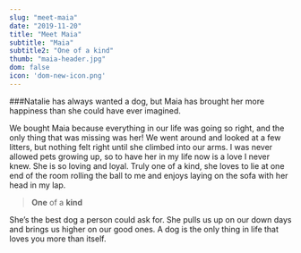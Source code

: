 ```yaml
---
slug: "meet-maia"
date: "2019-11-20"
title: "Meet Maia"
subtitle: "Maia"
subtitle2: "One of a kind"
thumb: "maia-header.jpg"
dom: false
icon: 'dom-new-icon.png'
---
```


###Natalie has always wanted a dog, but Maia has brought her more happiness than she could have ever imagined. 

We bought Maia because everything in our life was going so right, and the only thing that was missing was her! We went around and looked at a few litters, but nothing felt right until she climbed into our arms. I was never allowed pets growing up, so to have her in my life now is a love I never knew. She is so loving and loyal. Truly one of a kind, she loves to lie at one end of the room rolling the ball to me and enjoys laying on the sofa with her head in my lap. 

> **One** of a **kind**

She’s the best dog a person could ask for. She pulls us up on our down days and brings us higher on our good ones. A dog is the only thing in life that loves you more than itself. 